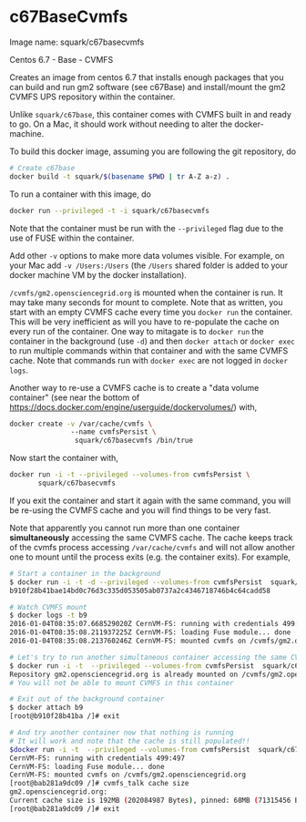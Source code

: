 # c67BaseCvmfs

Image name: squark/c67basecvmfs

Centos 6.7 - Base - CVMFS

Creates an image from centos 6.7 that installs enough packages that you can build and run gm2 software (see c67Base) and install/mount the gm2 CVMFS UPS repository within the container. 

Unlike `squark/c67base`, this container comes with CVMFS built in and ready to go. On a Mac, it should work without needing to alter the docker-machine. 

To build this docker image, assuming you are following the git repository, do

```bash
# Create c67base
docker build -t squark/$(basename $PWD | tr A-Z a-z) .
```

To run a container with this image, do

```bash
docker run --privileged -t -i squark/c67basecvmfs
```

Note that the container must be run with the `--privileged` flag due to the use of FUSE within the container. 

Add other `-v` options to make more data volumes visible. For example, on your Mac add `-v /Users:/Users` (the `/Users` shared folder is added to your docker machine VM by the docker installation).

`/cvmfs/gm2.opensciencegrid.org` is mounted when the container is run. It may take many seconds for mount to complete. Note that as written, you start with an empty CVMFS cache every time you `docker run` the container. This will be very inefficient as will you have to re-populate the cache on every run of the container. One way to mitagate is to `docker run` the container in the background (use `-d`) and then `docker attach` or `docker exec` to run multiple commands within that container and with the same CVMFS cache. Note that commands run with `docker exec` are not logged in `docker logs`. 

Another way to re-use a CVMFS cache is to create a "data volume container" (see near the bottom of https://docs.docker.com/engine/userguide/dockervolumes/) with,

```bash
docker create -v /var/cache/cvmfs \ 
               --name cvmfsPersist \
                squark/c67basecvmfs /bin/true
```

Now start the container with,

```bash
docker run -i -t --privileged --volumes-from cvmfsPersist \
       squark/c67basecvmfs
```

If you exit the container and start it again with the same command, you will be re-using the CVMFS cache and you will find things to be very fast. 

Note that apparently you cannot run more than one container **simultaneously** accessing the same CVMFS cache. The cache keeps track of the cvmfs process accessing `/var/cache/cvmfs` and will not allow another one to mount until the process exits (e.g. the container exits). For example,

```bash
# Start a container in the background
$ docker run -i -t -d --privileged --volumes-from cvmfsPersist  squark/c67basecvmfs
b910f28b41bae14bd0c76d3c335d053505ab0737a2c4346718746b4c64cadd58

# Watch CVMFS mount
$ docker logs -t b9
2016-01-04T08:35:07.668529020Z CernVM-FS: running with credentials 499:497
2016-01-04T08:35:08.211937225Z CernVM-FS: loading Fuse module... done
2016-01-04T08:35:08.213760246Z CernVM-FS: mounted cvmfs on /cvmfs/gm2.opensciencegrid.org

# Let's try to run another simultaneous container accessing the same CVMFS cache 
$ docker run -i -t  --privileged --volumes-from cvmfsPersist  squark/c67basecvmfs
Repository gm2.opensciencegrid.org is already mounted on /cvmfs/gm2.opensciencegrid.org
# You will not be able to mount CVMFS in this container

# Exit out of the background container
$ docker attach b9
[root@b910f28b41ba /]# exit

# And try another container now that nothing is running
# It will work and note that the cache is still populated!!
$docker run -i -t  --privileged --volumes-from cvmfsPersist  squark/c67basecvmfs
CernVM-FS: running with credentials 499:497
CernVM-FS: loading Fuse module... done
CernVM-FS: mounted cvmfs on /cvmfs/gm2.opensciencegrid.org
[root@bab281a9dc09 /]# cvmfs_talk cache size
gm2.opensciencegrid.org:
Current cache size is 192MB (202084987 Bytes), pinned: 68MB (71315456 Bytes)
[root@bab281a9dc09 /]# exit
```




